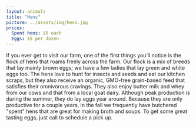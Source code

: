 ```yaml
---
layout: animals
title: "Hens"
picture: ../assets/img/hens.jpg
prices:
  Spent hens: $5 each
  Eggs: $5 per dozen
---
```


If you ever get to visit our farm, one of the first things you’ll notice is the flock of hens that roams freely across the farm. Our flock is a mix of breeds that lay mainly brown eggs; we have a few ladies that lay green and white eggs too. The hens love to hunt for insects and seeds and eat our kitchen scraps, but they also receive an organic, GMO-free grain-based feed that satisfies their omnivorous cravings. They also enjoy butter milk and whey from our cows and that from a local goat dairy. Although peak production is during the summer, they do lay eggs year around. Because they are only productive for a couple years, in the fall we frequently have butchered "spent" hens that are great for making broth and soups. To get some great tasting eggs, just call to schedule a pick up.
